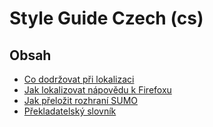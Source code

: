# Style Guide Czech (cs)

## Obsah

* [Co dodržovat při lokalizaci](general.md)
* [Jak lokalizovat nápovědu k Firefoxu](https://support.mozilla.org/cs/kb/jak-lokalizovat-napovedu-k-firefoxu)
* [Jak přeložit rozhraní SUMO](https://support.mozilla.org/cs/kb/jak-prelozit-rozhrani-sumo)
* [Překladatelský slovník](https://www.mozilla.cz/zapojte-se/lokalizace/prekladovy-slovnik/)
